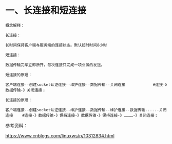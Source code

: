 # 一、长连接和短连接
```
概念解释：

长连接：

长时间保持客户端与服务端的连接状态。默认超时时间8小时

短连接：
	
数据传输完毕立即断开，每次连接只完成一项业务的发送。

短连接的原理：

客户端连接--创建socket认证连接--维护连接--数据传输--关闭连接            #连接-》数据传输-》关闭连接；

长连接的原理：

客户端连接--创建socket认证连接--维护连接--数据传输--维护连接--数据传输.....-关闭连接    #连接-》数据传输-》保持连接-》数据传输-》保持连接-》…………-》关闭连接；
```


参考资料：


https://www.cnblogs.com/linuxws/p/10312834.html
